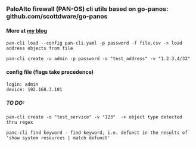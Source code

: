 ### PaloAlto firewall (PAN-OS) cli utils based on go-panos: github.com/scottdware/go-panos
#### More at [my blog](http://medium.com/@IrekRomaniuk)
```
pan-cli load --config pan-cli.yaml -p password -f file.csv -> load address objects from file

pan-cli create -u admin -p password -o "test_address" -v "1.2.3.4/32"
```

#### config file (flags take precedence)
```
login: admin
device: 192.168.3.101
```
##### TO DO:
```
pan-cli create -o "test_service" -v "123"  -> object type detected thru regex

panc-cli find keyword - find keyword, i.e. defunct in the results of 'show system resources | match defunct'
```